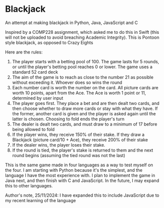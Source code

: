 # Blackjack
An attempt at making blackjack in Python, Java, JavaScript and C

Inspired by a COMP228 assignment, which asked me to do this in Swift (this will not be uploaded to avoid breaching Academic Integrity). This is Pontoon style blackjack, as opposed to Crazy Eights

Here are the rules:
1. The player starts with a betting pool of 100. The game lasts for 5 rounds, or until the player's betting pool reaches 0 or lower. The game uses a standard 52 card deck
2. The aim of the game is to reach as close to the number 21 as possible without exceeding it. Whoever does so wins the round
3. Each number card is worth the number on the card. All picture cards are worth 10 points, apart from the Ace. The Ace is worth 1 point or 11, determined by user input
4. The player goes first. They place a bet and are then dealt two cards, and then choose whether to draw more cards or stay with what they have. If the former, another card is given and the player is asked again until the latter is chosen. Choosing to fold ends the player's turn
5. The dealer is dealt two cards, and must draw to a minimum of 17 before being allowed to fold
6. If the player wins, they receive 150% of their stake. If they draw a Blackjack (picture card/10 + Ace), they receive 200% of their stake
7. If the dealer wins, the player loses their stake.
8. If the round is tied, the player's stake is returned to them and the next round begins (assuming the tied round was not the last)

This is the same game made in four languages as a way to test myself on the four. I am starting with Python because it's the simplest, and the language I have the most experience with. I plan to implement the game in Java next, and then finish with C and JavaScript. In the future, I may expand this to other languages.

Author's note, 25/11/2024: I have expanded this to include JavaScript due to my recent learning of the language
